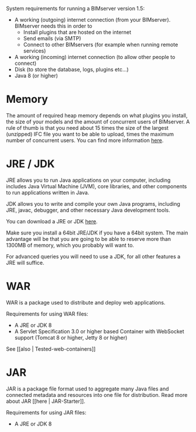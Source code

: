 System requirements for running a BIMserver version 1.5:
- A working (outgoing) internet connection (from your BIMserver). BIMserver needs this in order to
  - Install plugins that are hosted on the internet
  - Send emails (via SMTP)
  - Connect to other BIMservers (for example when running remote services)
- A working (incoming) internet connection (to allow other people to connect)
- Disk (to store the database, logs, plugins etc...)
- Java 8 (or higher)

# Memory

The amount of required heap memory depends on what plugins you install, the size of your models and the amount of concurrent users of BIMserver. A rule of thumb is that you need about 15 times the size of the largest (unzipped) IFC file you want to be able to upload, times the maximum number of concurrent users. You can find more information [here](Memory-usage).

# JRE / JDK

JRE allows you to run Java applications on your computer, including includes Java Virtual Machine (JVM), core libraries, and other components to run applications written in Java.

JDK allows you to write and compile your own Java programs, including JRE, javac, debugger, and other necessary Java development tools.

You can download a JRE or JDK [here](http://www.oracle.com/technetwork/java/javase/downloads/index.html).

Make sure you install a 64bit JRE/JDK if you have a 64bit system. The main advantage will be that you are going to be able to reserve more than 1300MB of memory, which you probably will want to.

For advanced queries you will need to use a JDK, for all other features a JRE will suffice.

# WAR

WAR is a package used to distribute and deploy web applications. 

Requirements for using WAR files:
  * A JRE or JDK 8
  * A Servlet Specification 3.0 or higher based Container with WebSocket support (Tomcat 8 or higher, Jetty 8 or higher)

See [[also | Tested-web-containers]]

# JAR

JAR is a package file format used to aggregate many Java files and connected metadata and resources into one file for distribution. Read more about JAR [[here | JAR-Starter]].

Requirements for using JAR files:
  * A JRE or JDK 8